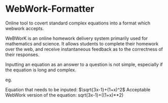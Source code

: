 # WebWork-Formatter
Online tool to covert standard complex equations into a format which webwork accepts.

WeBWorK is an online homework delivery system primarily used for mathematics and science. It allows students to complete their homework over the web, and receive instantaneous feedback as to the correctness of their responses. 

Inputting an equation as an answer to a question is not simple, especially if the equation is long and complex. 

eg.

Equation that needs to be inputed: $\sqrt{3x-1}+(1+x)^2$
Acceptable WebWork version of the equation: sqrt(3x-1)+((1+x)**2)

